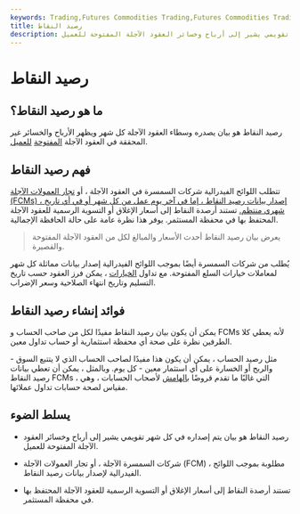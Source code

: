 ```yaml
---
keywords: Trading,Futures Commodities Trading,Futures Commodities Trading Strategy and Education,Futures and Commodities Trading,Strategy and Education
title: رصيد النقاط
description: رصيد النقاط هو بيان يتم إنتاجه في كل شهر تقويمي يشير إلى أرباح وخسائر العقود الآجلة المفتوحة للعميل.
---
```


# رصيد النقاط
## ما هو رصيد النقاط؟

رصيد النقاط هو بيان يصدره وسطاء العقود الآجلة كل شهر ويظهر الأرباح والخسائر غير المحققة في العقود الآجلة [المفتوحة](/futurescontract) [للعميل](/futurescontract).

## فهم رصيد النقاط

تتطلب اللوائح الفيدرالية شركات السمسرة في العقود الآجلة ، أو [تجار العمولات الآجلة (FCMs) ، إصدار بيانات رصيد النقاط ، إما في آخر يوم عمل من كل شهر أو في أي تاريخ شهري منتظم.](/fcm) تستند أرصدة النقاط إلى أسعار الإغلاق أو التسوية الرسمية للعقود الآجلة المحتفظ بها في محفظة المستثمر. يوفر هذا نظرة عامة على حالة الحافظة الإجمالية.

> يعرض بيان رصيد النقاط أحدث الأسعار والمبالغ لكل من العقود الآجلة المفتوحة والقصيرة.

>

يُطلب من شركات السمسرة أيضًا بموجب اللوائح الفيدرالية إصدار بيانات مماثلة كل شهر لمعاملات خيارات السلع المفتوحة. مع تداول [الخيارات](/option) ، يمكن فرز العقود حسب تاريخ التسليم وتاريخ انتهاء الصلاحية وسعر الإضراب.

## فوائد إنشاء رصيد النقاط

يمكن أن يكون بيان رصيد النقاط مفيدًا لكل من صاحب الحساب و FCMs لأنه يعطي كلا الطرفين نظرة على صحة أي محفظة استثمارية أو حساب تداول معين.

مثل رصيد الحساب ، يمكن أن يكون هذا مفيدًا لصاحب الحساب الذي لا يتتبع السوق - والربح أو الخسارة على أي استثمار معين - كل يوم. وبالمثل ، يمكن أن تعطي بيانات رصيد النقاط FCMs ، التي غالبًا ما تقدم قروضًا [بالهامش](/margin) لأصحاب الحسابات ، وهي مقياس لصحة حسابات تداول عملائها.

## يسلط الضوء

- رصيد النقاط هو بيان يتم إصداره في كل شهر تقويمي يشير إلى أرباح وخسائر العقود الآجلة المفتوحة للعميل.

- شركات السمسرة الآجلة ، أو تجار العمولات الآجلة (FCM) ، مطلوبة بموجب اللوائح الفيدرالية لإصدار بيانات رصيد النقاط.

- تستند أرصدة النقاط إلى أسعار الإغلاق أو التسوية الرسمية للعقود الآجلة المحتفظ بها في محفظة المستثمر.

